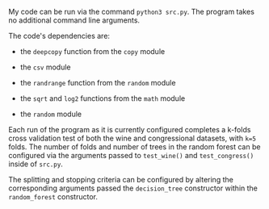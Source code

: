 My code can be run via the command ``python3 src.py``. The program takes no additional command line arguments.

The code's dependencies are:

- the ``deepcopy`` function from the ``copy`` module

- the ``csv`` module

- the ``randrange`` function from the ``random`` module

- the ``sqrt`` and ``log2`` functions from the ``math`` module

- the ``random`` module

Each run of the program as it is currently configured completes a k-folds cross validation test of both the wine and congressional datasets, with ``k=5`` folds. 
The number of folds and number of trees in the random forest can be configured via the arguments passed to ``test_wine()`` and ``test_congress()`` inside of ``src.py``.

The splitting and stopping criteria can be configured by altering the corresponding arguments passed the ``decision_tree`` constructor within the ``random_forest`` constructor.
